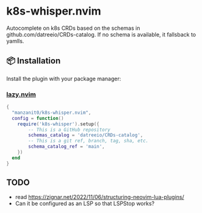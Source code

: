 # k8s-whisper.nvim

Autocomplete on k8s CRDs based on the schemas in
github.com/datreeio/CRDs-catalog. If no schema is available, it fallsback to
yamlls.

## 📦 Installation

Install the plugin with your package manager:

### [lazy.nvim](https://github.com/folke/lazy.nvim)

```lua
{
  "manzanit0/k8s-whisper.nvim",
  config = function()
    require('k8s-whisper').setup({
        -- This is a GitHub repository
        schemas_catalog = 'datreeio/CRDs-catalog',
        -- This is a git ref, branch, tag, sha, etc.
        schema_catalog_ref = 'main',
    })
  end
}
```

## TODO

- read https://zignar.net/2022/11/06/structuring-neovim-lua-plugins/
- Can it be configured as an LSP so that LSPStop works?
